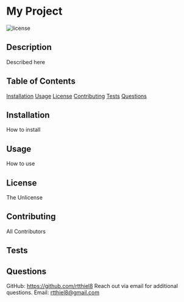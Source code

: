 
  # My Project
  ![license](<https://img.shields.io/badge/license-The Unlicense-green>)

  ## **Description**
  <p>Described here</p>

  ## **Table of Contents**
  [Installation](#installation)
  [Usage](#usage)
  [License](#license)
  [Contributing](#contributing)
  [Tests](#tests)
  [Questions](#questions)

  ## **Installation**
   <p>How to install</p>

 
  ## **Usage**
   How to use
 
  ## **License**
   The Unlicense

  ## **Contributing**
   All Contributors

  ## **Tests**
  
  ## **Questions**
  GitHub: https://github.com/rtthiel8
  Reach out via email for additional questions.
  Email: rtthiel8@gmail.com
